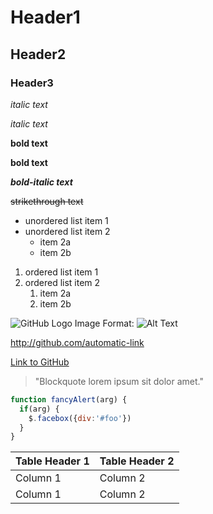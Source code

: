 # Header1
## Header2
### Header3

*italic text*

_italic text_

**bold text**

__bold text__

_**bold-italic text**_

~~strikethrough text~~

* unordered list item 1
* unordered list item 2
  * item 2a
  * item 2b

1. ordered list item 1
1. ordered list item 2
   1. item 2a
   1. item 2b

![GitHub Logo Image](github.com/images/logo.png)
Format: ![Alt Text](url)

http://github.com/automatic-link

[Link to GitHub](http://github.com)

> "Blockquote lorem ipsum sit dolor amet."

```javascript
function fancyAlert(arg) {
  if(arg) {
    $.facebox({div:'#foo'})
  }
}
```

Table Header 1 | Table Header 2
------------ | -------------
Column 1 | Column 2
Column 1 | Column 2

